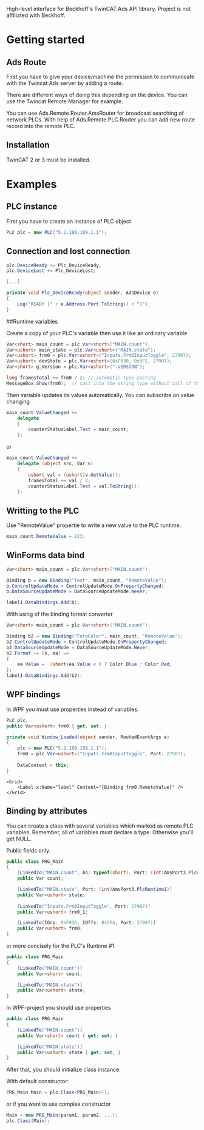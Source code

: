 High-level interface for Beckhoff's TwinCAT.Ads API library. Project is not affiliated with Beckhoff.

Getting started
===============

Ads Route
---------

First you have to give your device/machine the permission to communicate with the Twincat Ads server by adding a route.

There are different ways of doing this depending on the device. You can use the Twincat Remote Manager for example.

You can use Ads.Remote.Router.AmsRouter for broadcast searching of network PLCs.
With help of Ads.Remote.PLC.Router you can add new route record into the remote PLC.

Installation
------------
TwinCAT 2 or 3 must be installed.

Examples
===============

## PLC instance

First you have to create an instance of PLC object

```C#
PLC plc = new PLC("5.2.100.109.1.1");
```

## Connection and lost connection

```C#
plc.DeviceReady += Plc_DeviceReady;
plc.DeviceLost += Plc_DeviceLost;

[...]

private void Plc_DeviceReady(object sender, AdsDevice e)
{
	Log("READY [" + e.Address.Port.ToString() + "]");
}
```

##Runtime variables

Create a copy of your PLC's variable then use it like an ordinary variable

```C#
Var<short> main_count = plc.Var<short>("MAIN.count");
Var<ushort> main_state = plc.Var<ushort>("MAIN.state");
Var<ushort> frm0 = plc.Var<ushort>("Inputs.Frm0InputToggle", 27907);
Var<ushort> devState = plc.Var<ushort>(0xF030, 0x5FE, 27907);
Var<short> g_Version = plc.Var<ushort>(".VERSION");

long framesTotal += frm0 / 2; // automatic type casting
MessageBox.Show(frm0);	// cast into the string type without call of the ToString()
```

Then variable updates its values automatically. You can subscribe on value changing

```C#
main_count.ValueChanged +=
	delegate
	{
		counterStatusLabel.Text = main_count;
    };
```

or

```C#
main_count.ValueChanged +=
	delegate (object src, Var v)
	{
		ushort val = (ushort)v.GetValue();
		framesTotal += val / 2;
		counterStatusLabel.Text = val.ToString();
	};
```


## Writting to the PLC

Use "RemoteValue" propertie to write a new value to the PLC runtime.

```C#
main_count.RemoteValue = 123;
```


## WinForms data bind

```C#
Var<short> main_count = plc.Var<short>("MAIN.count");

Binding b = new Binding("Text", main_count, "RemoteValue");
b.ControlUpdateMode = ControlUpdateMode.OnPropertyChanged;
b.DataSourceUpdateMode = DataSourceUpdateMode.Never;

label1.DataBindings.Add(b);
```

With using of the binding format converter

```C#
Var<short> main_count = plc.Var<short>("MAIN.count");

Binding b2 = new Binding("ForeColor", main_count, "RemoteValue");
b2.ControlUpdateMode = ControlUpdateMode.OnPropertyChanged;
b2.DataSourceUpdateMode = DataSourceUpdateMode.Never;
b2.Format += (s, ea) =>
{
	ea.Value =  (short)ea.Value < 0 ? Color.Blue : Color.Red;
};
label1.DataBindings.Add(b2);
```


## WPF bindings
In WPF you must use properties instead of variables.

```C#
PLC plc;
public Var<ushort> frm0 { get; set; }

private void Window_Loaded(object sender, RoutedEventArgs e)
{
	plc = new PLC("5.2.100.109.1.1");
	frm0 = plc.Var<ushort>("Inputs.Frm0InputToggle", Port: 27907);
	
	DataContext = this;
}
```

```XAML
<Grid>
	<Label x:Name="label" Content="{Binding frm0.RemoteValue}" />
</Grid>
```


## Binding by attributes

You can create a class with several variables which marked as remote PLC variables. Remember, all of variables must declare a type. Otherwise you'll get NULL.

Public fields only.

```C#
public class PRG_Main
{
	[LinkedTo("MAIN.count", As: typeof(short), Port: (int)AmsPort3.PlcRuntime1)]
	public Var count;

	[LinkedTo("MAIN.state", Port: (int)AmsPort3.PlcRuntime1)]
	public Var<ushort> state;
	
	[LinkedTo("Inputs.Frm0InputToggle", Port: 27907)]
	public Var<ushort> frm0_1;

	[LinkedTo(IGrp: 0xF030, IOffs: 0x5F4, Port: 27907)]
	public Var<ushort> frm0;
}
```

or more concisely for the PLC's Runtime #1

```C#
public class PRG_Main
{
	[LinkedTo("MAIN.count")]
	public Var<short> count;

	[LinkedTo("MAIN.state")]
	public Var<ushort> state;
}
```

In WPF-project you should use properties

```C#
public class PRG_Main
{
	[LinkedTo("MAIN.count")]
	public Var<short> count { get; set; }

	[LinkedTo("MAIN.state")]
	public Var<ushort> state { get; set; }
}
```

After that, you should initialize class instance.

With default constructor:

```C#
PRG_Main Main = plc.Class<PRG_Main>();
```

or if you want to use complex constructor

```C#
Main = new PRG_Main(param1, param2, ...);
plc.Class(Main);
```
